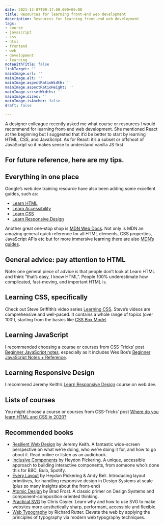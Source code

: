 ```yaml
---
date: 2021-12-07T09:17:00.000+00:00
title: Resources for learning front-end web development
description: Resources for learning front-end web development
tags:
- course
- javascript
- css
- html
- frontend
- web
- development
- learning
noteWithTitle: false
linkTarget: ''
mainImage.url: ''
mainImage.alt: ''
mainImage.aspectRatioWidth: ''
mainImage.aspectRatioHeight: ''
mainImage.srcsetWidths: ''
mainImage.sizes: ''
mainImage.isAnchor: false
draft: false

---
```

A designer colleague recently asked me what course or resources I would recommend for learning front-end web development. She mentioned React at the beginning but I suggested that it’d be better to start by learning HTML, CSS, and JavaScript. As for React: it’s a subset or offshoot of JavaScript so it makes sense to understand vanilla JS first.

For future reference, here are my tips.
---

## Everything in one place

Google’s web.dev training resource have also been adding some excellent guides, such as:

- [Learn HTML](https://web.dev/learn/html/)
- [Learn Accessibility](https://web.dev/learn/accessibility/)
- [Learn CSS](https://web.dev/learn/css/)
- [Learn Responsive Design](https://web.dev/learn/design/)

Another great one-stop shop is [MDN Web Docs](https://developer.mozilla.org/en-US/). Not only is MDN an amazing general quick reference for all HTML elements, CSS properties, JavaScript APIs etc but for more immersive learning there are also [MDN’s guides](https://developer.mozilla.org/en-US/docs/Learn).

## General advice: pay attention to HTML

Note: one general piece of advice is that people don’t look at Learn HTML and think “that’s easy, I know HTML”. People 100% underestimate how complicated, fast-moving, and important HTML is.

## Learning CSS, specifically

Check out Steve Griffith’s video series [Learning CSS](https://www.youtube.com/playlist?list=PLyuRouwmQCjl4wTSNbb8RTKZuyMhoIxBe). Steve’s videos are comprehensive and well-paced. It contains a whole range of topics (over 100!), starting from the basics like [CSS Box Model](https://www.youtube.com/watch?v=RubwqbzQUcg&list=PLyuRouwmQCjl4wTSNbb8RTKZuyMhoIxBe&index=6).

## Learning JavaScript

I recommended choosing a course or courses from CSS-Tricks’ post [Beginner JavaScript notes](https://css-tricks.com/beginner-javascript-notes/), especially as it includes Wes Bos’s [Beginner JavaScript Notes + Reference](https://wesbos.com/javascript).

## Learning Responsive Design

I recommend Jeremy Keith’s [Learn Responsive Design](https://web.dev/learn/design/) course on web.dev.

## Lists of courses

You might choose a course or courses from CSS-Tricks’ post [Where do you learn HTML and CSS in 2020?](https://css-tricks.com/where-do-you-learn-html-css-in-2020/)

## Recommended books

- [Resilient Web Design](https://resilientwebdesign.com/) by Jeremy Keith. A fantastic wide-screen perspective on what we’re doing, who we’re doing it for, and how to go about it. Read online or listen as an audiobook.
- [Inclusive Components](https://inclusive-components.design/) by Heydon Pickering. A unique, accessible approach to building interactive components, from someone who’s done this for BBC, Bulb, Spotify.
- [Every Layout](https://every-layout.dev/) by Heydon Pickering & Andy Bell. Introducing layout primitives, for handling responsive design in Design Systems at scale (plus so many insights about the front-end)
- [Atomic Design](https://bradfrost.com/blog/post/atomic-web-design/) by Brad Frost. A classic primer on Design Systems and component-composition oriented thinking.
- [Practical SVG](https://abookapart.com/products/practical-svg) by Chris Coyier. Learn why and how to use SVG to make websites more aesthetically sharp, performant, accessible and flexible.
- [Web Typography](http://book.webtypography.net/) by Richard Rutter. Elevate the web by applying the principles of typography via modern web typography techniques.

